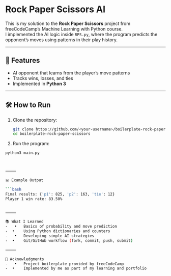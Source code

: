 # Rock Paper Scissors AI

This is my solution to the **Rock Paper Scissors** project from freeCodeCamp’s Machine Learning with Python course.  
I implemented the AI logic inside `RPS.py`, where the program predicts the opponent’s moves using patterns in their play history.

---

## 🚀 Features
- AI opponent that learns from the player’s move patterns  
- Tracks wins, losses, and ties  
- Implemented in **Python 3**

---

## 🛠 How to Run
1. Clone the repository:
   ```bash
   git clone https://github.com/<your-username>/boilerplate-rock-paper-scissors.git
   cd boilerplate-rock-paper-scissors

2.	Run the program:
   ```bash
   python3 main.py



⸻

📊 Example Output

```bash
Final results: {'p1': 825, 'p2': 163, 'tie': 12}
Player 1 win rate: 83.50%


⸻

📚 What I Learned
-	•	Basics of probability and move prediction
-  •	Using Python dictionaries and counters
-	•	Developing simple AI strategies
-  •	Git/GitHub workflow (fork, commit, push, submit)

⸻

📌 Acknowledgments
-	•	Project boilerplate provided by freeCodeCamp
-  •	Implemented by me as part of my learning and portfolio

